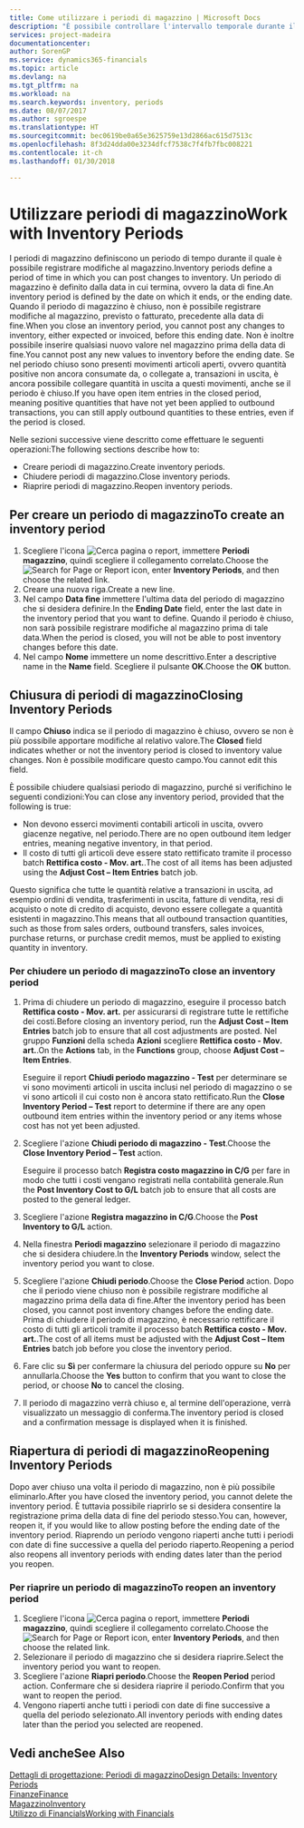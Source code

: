 ```yaml
---
title: Come utilizzare i periodi di magazzino | Microsoft Docs
description: "È possibile controllare l'intervallo temporale durante il quale si possono registrare modifiche al magazzino defininendo periodi di magazzino."
services: project-madeira
documentationcenter: 
author: SorenGP
ms.service: dynamics365-financials
ms.topic: article
ms.devlang: na
ms.tgt_pltfrm: na
ms.workload: na
ms.search.keywords: inventory, periods
ms.date: 08/07/2017
ms.author: sgroespe
ms.translationtype: HT
ms.sourcegitcommit: bec0619be0a65e3625759e13d2866ac615d7513c
ms.openlocfilehash: 8f3d24dda00e3234dfcf7538c7f4fb7fbc008221
ms.contentlocale: it-ch
ms.lasthandoff: 01/30/2018

---
```

# <a name="work-with-inventory-periods"></a><span data-ttu-id="9117d-103">Utilizzare periodi di magazzino</span><span class="sxs-lookup"><span data-stu-id="9117d-103">Work with Inventory Periods</span></span>
<span data-ttu-id="9117d-104">I periodi di magazzino definiscono un periodo di tempo durante il quale è possibile registrare modifiche al magazzino.</span><span class="sxs-lookup"><span data-stu-id="9117d-104">Inventory periods define a period of time in which you can post changes to inventory.</span></span> <span data-ttu-id="9117d-105">Un periodo di magazzino è definito dalla data in cui termina, ovvero la data di fine.</span><span class="sxs-lookup"><span data-stu-id="9117d-105">An inventory period is defined by the date on which it ends, or the ending date.</span></span> <span data-ttu-id="9117d-106">Quando il periodo di magazzino è chiuso, non è possibile registrare modifiche al magazzino, previsto o fatturato, precedente alla data di fine.</span><span class="sxs-lookup"><span data-stu-id="9117d-106">When you close an inventory period, you cannot post any changes to inventory, either expected or invoiced, before this ending date.</span></span> <span data-ttu-id="9117d-107">Non è inoltre possibile inserire qualsiasi nuovo valore nel magazzino prima della data di fine.</span><span class="sxs-lookup"><span data-stu-id="9117d-107">You cannot post any new values to inventory before the ending date.</span></span> <span data-ttu-id="9117d-108">Se nel periodo chiuso sono presenti movimenti articoli aperti, ovvero quantità positive non ancora consumate da, o collegate a, transazioni in uscita, è ancora possibile collegare quantità in uscita a questi movimenti, anche se il periodo è chiuso.</span><span class="sxs-lookup"><span data-stu-id="9117d-108">If you have open item entries in the closed period, meaning positive quantities that have not yet been applied to outbound transactions, you can still apply outbound quantities to these entries, even if the period is closed.</span></span>  

<span data-ttu-id="9117d-109">Nelle sezioni successive viene descritto come effettuare le seguenti operazioni:</span><span class="sxs-lookup"><span data-stu-id="9117d-109">The following sections describe how to:</span></span>  

* <span data-ttu-id="9117d-110">Creare periodi di magazzino.</span><span class="sxs-lookup"><span data-stu-id="9117d-110">Create inventory periods.</span></span>  
* <span data-ttu-id="9117d-111">Chiudere periodi di magazzino.</span><span class="sxs-lookup"><span data-stu-id="9117d-111">Close inventory periods.</span></span>  
* <span data-ttu-id="9117d-112">Riaprire periodi di magazzino.</span><span class="sxs-lookup"><span data-stu-id="9117d-112">Reopen inventory periods.</span></span>  

## <a name="to-create-an-inventory-period"></a><span data-ttu-id="9117d-113">Per creare un periodo di magazzino</span><span class="sxs-lookup"><span data-stu-id="9117d-113">To create an inventory period</span></span>  
1. <span data-ttu-id="9117d-114">Scegliere l'icona ![Cerca pagina o report](media/ui-search/search_small.png "icona Cerca pagina o report"), immettere **Periodi magazzino**, quindi scegliere il collegamento correlato.</span><span class="sxs-lookup"><span data-stu-id="9117d-114">Choose the ![Search for Page or Report](media/ui-search/search_small.png "Search for Page or Report icon") icon, enter **Inventory Periods**, and then choose the related link.</span></span>  
2. <span data-ttu-id="9117d-115">Creare una nuova riga.</span><span class="sxs-lookup"><span data-stu-id="9117d-115">Create a new line.</span></span>  
3. <span data-ttu-id="9117d-116">Nel campo **Data fine** immettere l'ultima data del periodo di magazzino che si desidera definire.</span><span class="sxs-lookup"><span data-stu-id="9117d-116">In the **Ending Date** field, enter the last date in the inventory period that you want to define.</span></span> <span data-ttu-id="9117d-117">Quando il periodo è chiuso, non sarà possibile registrare modifiche al magazzino prima di tale data.</span><span class="sxs-lookup"><span data-stu-id="9117d-117">When the period is closed, you will not be able to post inventory changes before this date.</span></span>  
4. <span data-ttu-id="9117d-118">Nel campo **Nome** immettere un nome descrittivo.</span><span class="sxs-lookup"><span data-stu-id="9117d-118">Enter a descriptive name in the **Name** field.</span></span> <span data-ttu-id="9117d-119">Scegliere il pulsante **OK**.</span><span class="sxs-lookup"><span data-stu-id="9117d-119">Choose the **OK** button.</span></span>  

## <a name="closing-inventory-periods"></a><span data-ttu-id="9117d-120">Chiusura di periodi di magazzino</span><span class="sxs-lookup"><span data-stu-id="9117d-120">Closing Inventory Periods</span></span>  
<span data-ttu-id="9117d-121">Il campo **Chiuso** indica se il periodo di magazzino è chiuso, ovvero se non è più possibile apportare modifiche al relativo valore.</span><span class="sxs-lookup"><span data-stu-id="9117d-121">The **Closed** field indicates whether or not the inventory period is closed to inventory value changes.</span></span> <span data-ttu-id="9117d-122">Non è possibile modificare questo campo.</span><span class="sxs-lookup"><span data-stu-id="9117d-122">You cannot edit this field.</span></span>  

<span data-ttu-id="9117d-123">È possibile chiudere qualsiasi periodo di magazzino, purché si verifichino le seguenti condizioni:</span><span class="sxs-lookup"><span data-stu-id="9117d-123">You can close any inventory period, provided that the following is true:</span></span>  

* <span data-ttu-id="9117d-124">Non devono esserci movimenti contabili articoli in uscita, ovvero giacenze negative, nel periodo.</span><span class="sxs-lookup"><span data-stu-id="9117d-124">There are no open outbound item ledger entries, meaning negative inventory, in that period.</span></span>  
* <span data-ttu-id="9117d-125">Il costo di tutti gli articoli deve essere stato rettificato tramite il processo batch **Rettifica costo - Mov. art.**.</span><span class="sxs-lookup"><span data-stu-id="9117d-125">The cost of all items has been adjusted using the **Adjust Cost – Item Entries** batch job.</span></span>  

<span data-ttu-id="9117d-126">Questo significa che tutte le quantità relative a transazioni in uscita, ad esempio ordini di vendita, trasferimenti in uscita, fatture di vendita, resi di acquisto o note di credito di acquisto, devono essere collegate a quantità esistenti in magazzino.</span><span class="sxs-lookup"><span data-stu-id="9117d-126">This means that all outbound transaction quantities, such as those from sales orders, outbound transfers, sales invoices, purchase returns, or purchase credit memos, must be applied to existing quantity in inventory.</span></span>  

### <a name="to-close-an-inventory-period"></a><span data-ttu-id="9117d-127">Per chiudere un periodo di magazzino</span><span class="sxs-lookup"><span data-stu-id="9117d-127">To close an inventory period</span></span>  
1. <span data-ttu-id="9117d-128">Prima di chiudere un periodo di magazzino, eseguire il processo batch **Rettifica costo - Mov. art.** per assicurarsi di registrare tutte le rettifiche dei costi.</span><span class="sxs-lookup"><span data-stu-id="9117d-128">Before closing an inventory period, run the **Adjust Cost – Item Entries** batch job to ensure that all cost adjustments are posted.</span></span> <span data-ttu-id="9117d-129">Nel gruppo **Funzioni** della scheda **Azioni** scegliere **Rettifica costo - Mov. art.**.</span><span class="sxs-lookup"><span data-stu-id="9117d-129">On the **Actions** tab, in the **Functions** group, choose **Adjust Cost – Item Entries**.</span></span>  

     <span data-ttu-id="9117d-130">Eseguire il report **Chiudi periodo magazzino - Test** per determinare se vi sono movimenti articoli in uscita inclusi nel periodo di magazzino o se vi sono articoli il cui costo non è ancora stato rettificato.</span><span class="sxs-lookup"><span data-stu-id="9117d-130">Run the **Close Inventory Period – Test** report to determine if there are any open outbound item entries within the inventory period or any items whose cost has not yet been adjusted.</span></span>  
2. <span data-ttu-id="9117d-131">Scegliere l'azione **Chiudi periodo di magazzino - Test**.</span><span class="sxs-lookup"><span data-stu-id="9117d-131">Choose the **Close Inventory Period – Test** action.</span></span>  

     <span data-ttu-id="9117d-132">Eseguire il processo batch **Registra costo magazzino in C/G** per fare in modo che tutti i costi vengano registrati nella contabilità generale.</span><span class="sxs-lookup"><span data-stu-id="9117d-132">Run the **Post Inventory Cost to G/L** batch job to ensure that all costs are posted to the general ledger.</span></span>  
3. <span data-ttu-id="9117d-133">Scegliere l'azione **Registra magazzino in C/G**.</span><span class="sxs-lookup"><span data-stu-id="9117d-133">Choose the **Post Inventory to G/L** action.</span></span>  
4. <span data-ttu-id="9117d-134">Nella finestra **Periodi magazzino** selezionare il periodo di magazzino che si desidera chiudere.</span><span class="sxs-lookup"><span data-stu-id="9117d-134">In the **Inventory Periods** window, select the inventory period you want to close.</span></span>  
5. <span data-ttu-id="9117d-135">Scegliere l'azione **Chiudi periodo**.</span><span class="sxs-lookup"><span data-stu-id="9117d-135">Choose the **Close Period** action.</span></span> <span data-ttu-id="9117d-136">Dopo che il periodo viene chiuso non è possibile registrare modifiche al magazzino prima della data di fine.</span><span class="sxs-lookup"><span data-stu-id="9117d-136">After the inventory period has been closed, you cannot post inventory changes before the ending date.</span></span> <span data-ttu-id="9117d-137">Prima di chiudere il periodo di magazzino, è necessario rettificare il costo di tutti gli articoli tramite il processo batch **Rettifica costo - Mov. art.**.</span><span class="sxs-lookup"><span data-stu-id="9117d-137">The cost of all items must be adjusted with the **Adjust Cost – Item Entries** batch job before you close the inventory period.</span></span>  
6. <span data-ttu-id="9117d-138">Fare clic su **Sì** per confermare la chiusura del periodo oppure su **No** per annullarla.</span><span class="sxs-lookup"><span data-stu-id="9117d-138">Choose the **Yes** button to confirm that you want to close the period, or choose **No** to cancel the closing.</span></span>  
7. <span data-ttu-id="9117d-139">Il periodo di magazzino verrà chiuso e, al termine dell'operazione, verrà visualizzato un messaggio di conferma.</span><span class="sxs-lookup"><span data-stu-id="9117d-139">The inventory period is closed and a confirmation message is displayed when it is finished.</span></span>  

## <a name="reopening-inventory-periods"></a><span data-ttu-id="9117d-140">Riapertura di periodi di magazzino</span><span class="sxs-lookup"><span data-stu-id="9117d-140">Reopening Inventory Periods</span></span>  
<span data-ttu-id="9117d-141">Dopo aver chiuso una volta il periodo di magazzino, non è più possibile eliminarlo.</span><span class="sxs-lookup"><span data-stu-id="9117d-141">After you have closed the inventory period, you cannot delete the inventory period.</span></span> <span data-ttu-id="9117d-142">È tuttavia possibile riaprirlo se si desidera consentire la registrazione prima della data di fine del periodo stesso.</span><span class="sxs-lookup"><span data-stu-id="9117d-142">You can, however, reopen it, if you would like to allow posting before the ending date of the inventory period.</span></span> <span data-ttu-id="9117d-143">Riaprendo un periodo vengono riaperti anche tutti i periodi con date di fine successive a quella del periodo riaperto.</span><span class="sxs-lookup"><span data-stu-id="9117d-143">Reopening a period also reopens all inventory periods with ending dates later than the period you reopen.</span></span>  

### <a name="to-reopen-an-inventory-period"></a><span data-ttu-id="9117d-144">Per riaprire un periodo di magazzino</span><span class="sxs-lookup"><span data-stu-id="9117d-144">To reopen an inventory period</span></span>  
1. <span data-ttu-id="9117d-145">Scegliere l'icona ![Cerca pagina o report](media/ui-search/search_small.png "icona Cerca pagina o report"), immettere **Periodi magazzino**, quindi scegliere il collegamento correlato.</span><span class="sxs-lookup"><span data-stu-id="9117d-145">Choose the ![Search for Page or Report](media/ui-search/search_small.png "Search for Page or Report icon") icon, enter **Inventory Periods**, and then choose the related link.</span></span>  
2. <span data-ttu-id="9117d-146">Selezionare il periodo di magazzino che si desidera riaprire.</span><span class="sxs-lookup"><span data-stu-id="9117d-146">Select the inventory period you want to reopen.</span></span>  
3. <span data-ttu-id="9117d-147">Scegliere l'azione **Riapri periodo**.</span><span class="sxs-lookup"><span data-stu-id="9117d-147">Choose the **Reopen Period** period action.</span></span> <span data-ttu-id="9117d-148">Confermare che si desidera riaprire il periodo.</span><span class="sxs-lookup"><span data-stu-id="9117d-148">Confirm that you want to reopen the period.</span></span>  
4. <span data-ttu-id="9117d-149">Vengono riaperti anche tutti i periodi con date di fine successive a quella del periodo selezionato.</span><span class="sxs-lookup"><span data-stu-id="9117d-149">All inventory periods with ending dates later than the period you selected are reopened.</span></span>  

## <a name="see-also"></a><span data-ttu-id="9117d-150">Vedi anche</span><span class="sxs-lookup"><span data-stu-id="9117d-150">See Also</span></span>  
[<span data-ttu-id="9117d-151">Dettagli di progettazione: Periodi di magazzino</span><span class="sxs-lookup"><span data-stu-id="9117d-151">Design Details: Inventory Periods</span></span>](design-details-inventory-periods.md)  
[<span data-ttu-id="9117d-152">Finanze</span><span class="sxs-lookup"><span data-stu-id="9117d-152">Finance</span></span>](finance.md)  
[<span data-ttu-id="9117d-153">Magazzino</span><span class="sxs-lookup"><span data-stu-id="9117d-153">Inventory</span></span>](inventory-manage-inventory.md)  
[<span data-ttu-id="9117d-154">Utilizzo di Financials</span><span class="sxs-lookup"><span data-stu-id="9117d-154">Working with Financials</span></span>](ui-work-product.md)

